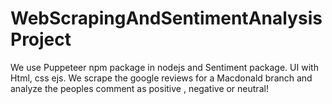 # WebScrapingAndSentimentAnalysisProject
We use Puppeteer npm package in nodejs and Sentiment package. UI with Html, css ejs.
We scrape the google reviews for a Macdonald branch and analyze the peoples comment as positive , negative or neutral!
